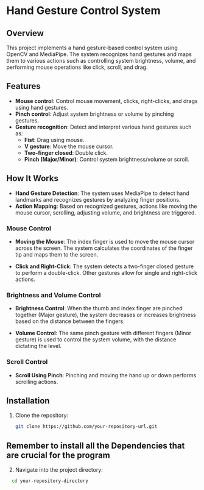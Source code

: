 # Hand Gesture Control System

## Overview

This project implements a hand gesture-based control system using OpenCV and MediaPipe. The system recognizes hand gestures and maps them to various actions such as controlling system brightness, volume, and performing mouse operations like click, scroll, and drag.

## Features

- **Mouse control**: Control mouse movement, clicks, right-clicks, and drags using hand gestures.
- **Pinch control**: Adjust system brightness or volume by pinching gestures.
- **Gesture recognition**: Detect and interpret various hand gestures such as:
  - **Fist**: Drag using mouse.
  - **V gesture**: Move the mouse cursor.
  - **Two-finger closed**: Double click.
  - **Pinch (Major/Minor)**: Control system brightness/volume or scroll.

## How It Works

- **Hand Gesture Detection**: The system uses MediaPipe to detect hand landmarks and recognizes gestures by analyzing finger positions.
- **Action Mapping**: Based on recognized gestures, actions like moving the mouse cursor, scrolling, adjusting volume, and brightness are triggered.

### Mouse Control

- **Moving the Mouse**: The index finger is used to move the mouse cursor across the screen. The system calculates the coordinates of the finger tip and maps them to the screen.
  
- **Click and Right-Click**: The system detects a two-finger closed gesture to perform a double-click. Other gestures allow for single and right-click actions.

### Brightness and Volume Control

- **Brightness Control**: When the thumb and index finger are pinched together (Major gesture), the system decreases or increases brightness based on the distance between the fingers.
  
- **Volume Control**: The same pinch gesture with different fingers (Minor gesture) is used to control the system volume, with the distance dictating the level.

### Scroll Control

- **Scroll Using Pinch**: Pinching and moving the hand up or down performs scrolling actions.

## Installation



1. Clone the repository:
   ```bash
   git clone https://github.com/your-repository-url.git
   
## Remember to install all the Dependencies that are crucial for the program

2. Navigate into the project directory:

```bash
  cd your-repository-directory



